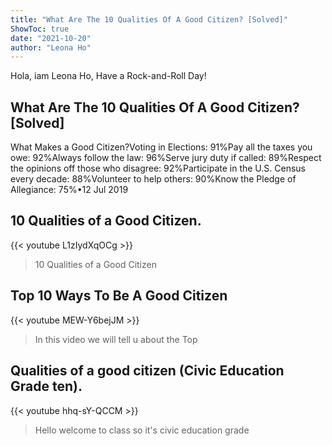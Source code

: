 ```yaml
---
title: "What Are The 10 Qualities Of A Good Citizen? [Solved]"
ShowToc: true 
date: "2021-10-20"
author: "Leona Ho" 
---
```


Hola, iam Leona Ho, Have a Rock-and-Roll Day!
## What Are The 10 Qualities Of A Good Citizen? [Solved]
What Makes a Good Citizen?Voting in Elections: 91%Pay all the taxes you owe: 92%Always follow the law: 96%Serve jury duty if called: 89%Respect the opinions off those who disagree: 92%Participate in the U.S. Census every decade: 88%Volunteer to help others: 90%Know the Pledge of Allegiance: 75%•12 Jul 2019

## 10 Qualities of a Good Citizen.
{{< youtube L1zIydXqOCg >}}
>10 Qualities of a Good Citizen

## Top 10 Ways To Be A Good Citizen
{{< youtube MEW-Y6bejJM >}}
>In this video we will tell u about the Top 

## Qualities of a good citizen (Civic Education Grade ten).
{{< youtube hhq-sY-QCCM >}}
>Hello welcome to class so it's civic education grade 

